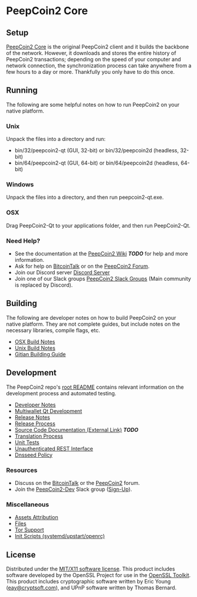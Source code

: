 PeepCoin2 Core
=====================

Setup
---------------------
[PeepCoin2 Core](http://peepcoin2.org/wallet) is the original PeepCoin2 client and it builds the backbone of the network. However, it downloads and stores the entire history of PeepCoin2 transactions; depending on the speed of your computer and network connection, the synchronization process can take anywhere from a few hours to a day or more. Thankfully you only have to do this once.

Running
---------------------
The following are some helpful notes on how to run PeepCoin2 on your native platform.

### Unix

Unpack the files into a directory and run:

- bin/32/peepcoin2-qt (GUI, 32-bit) or bin/32/peepcoin2d (headless, 32-bit)
- bin/64/peepcoin2-qt (GUI, 64-bit) or bin/64/peepcoin2d (headless, 64-bit)

### Windows

Unpack the files into a directory, and then run peepcoin2-qt.exe.

### OSX

Drag PeepCoin2-Qt to your applications folder, and then run PeepCoin2-Qt.

### Need Help?

* See the documentation at the [PeepCoin2 Wiki](https://en.bitcoin.it/wiki/Main_Page) ***TODO***
for help and more information.
* Ask for help on [BitcoinTalk](https://bitcointalk.org/index.php?topic=1262920.0) or on the [PeepCoin2 Forum](http://forum.peepcoin2.org/).
* Join our Discord server [Discord Server](https://discord.peepcoin2.org)
* Join one of our Slack groups [PeepCoin2 Slack Groups](https://peepcoin2.org/slack-logins/) (Main community is replaced by Discord).

Building
---------------------
The following are developer notes on how to build PeepCoin2 on your native platform. They are not complete guides, but include notes on the necessary libraries, compile flags, etc.

- [OSX Build Notes](build-osx.md)
- [Unix Build Notes](build-unix.md)
- [Gitian Building Guide](gitian-building.md)

Development
---------------------
The PeepCoin2 repo's [root README](https://github.com/PeepCoin2-Project/PeepCoin2/blob/master/README.md) contains relevant information on the development process and automated testing.

- [Developer Notes](developer-notes.md)
- [Multiwallet Qt Development](multiwallet-qt.md)
- [Release Notes](release-notes.md)
- [Release Process](release-process.md)
- [Source Code Documentation (External Link)](https://dev.visucore.com/bitcoin/doxygen/) ***TODO***
- [Translation Process](translation_process.md)
- [Unit Tests](unit-tests.md)
- [Unauthenticated REST Interface](REST-interface.md)
- [Dnsseed Policy](dnsseed-policy.md)

### Resources

* Discuss on the [BitcoinTalk](https://bitcointalk.org/index.php?topic=1262920.0) or the [PeepCoin2](http://forum.peepcoin2.org/) forum.
* Join the [PeepCoin2-Dev](https://peepcoin2-dev.slack.com/) Slack group ([Sign-Up](https://peepcoin2-dev.herokuapp.com/)).

### Miscellaneous
- [Assets Attribution](assets-attribution.md)
- [Files](files.md)
- [Tor Support](tor.md)
- [Init Scripts (systemd/upstart/openrc)](init.md)

License
---------------------
Distributed under the [MIT/X11 software license](http://www.opensource.org/licenses/mit-license.php).
This product includes software developed by the OpenSSL Project for use in the [OpenSSL Toolkit](https://www.openssl.org/). This product includes
cryptographic software written by Eric Young ([eay@cryptsoft.com](mailto:eay@cryptsoft.com)), and UPnP software written by Thomas Bernard.
